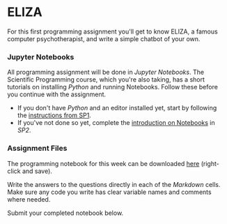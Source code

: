 # ELIZA

For this first programming assignment you'll get to know ELIZA, a famous
computer psychotherapist, and write a simple chatbot of your own.

### Jupyter Notebooks

All programming assignment will be done in *Jupyter Notebooks*. The Scientific
Programming course, which you're also taking, has a short tutorials on
installing *Python* and running Notebooks. Follow these before you continue
with the assignment.

* If you don't have *Python* and an editor installed yet, start by following
the [instructions from SP1](https://sp1.mprog.nl/installing/on-your-own-computer).
* If you've not done so yet, complete the
[introduction on Notebooks](https://sp2.mprog.nl/complexity/notebook) in *SP2*.

### Assignment Files

The programming notebook for this week can be downloaded [here](Eliza.ipynb)
(right-click and save).

Write the answers to the questions directly in each of the *Markdown* cells.
Make sure any code you write has clear variable names and comments where
needed.

Submit your completed notebook below.

